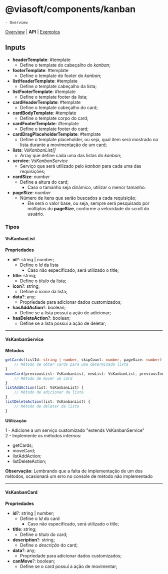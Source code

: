 # **@viasoft/components/kanban**
    - Overview

[Overview](./index) | **API** | [Exemplos](./samples) 

## Inputs

- **headerTemplate**: #template
    - Define o template do cabeçalho do *kanban*;
- **footerTemplate**: #template
    - Define o template do footer do *kanban*;
- **listHeaderTemplate**: #template
    - Define o template cabeçalho da lista;
- **listFooterTemplate**: #template
    - Define o template footer da lista;
- **cardHeaderTemplate**: #template
    - Define o template cabeçalho do card;
- **cardBodyTemplate**: #template
    - Define o template corpo do card;
- **cardFooterTemplate**: #template
    - Define o template footer do card;
- **cardDragPlaceholderTemplate**: #template
    - Define o template placeholder, ou seja, qual item será mostrado na lista durante a movimentação de um card;
- **lists**: *VsKanbanList[]*
    - Array que define cada uma das listas do *kanban*;
- **service**: *VsKanbanService*
    - Serviço que será utilizado pelo *kanban* para cada uma das requisições;
- **cardSize**: *number*
    - Define a altura do card;
        - Caso o tamanho seja dinâmico, utilizar o menor tamanho.
- **pageSize**: *number*
    - Número de itens que serão buscados a cada requisição;
        - Ele será o valor base, ou seja, sempre será pesquisado por múltiplos do **pageSize**, conforme a velocidade do scroll do usuário.



### Tipos 

#### VsKanbanList
**Propriedades**
- **id**?: string | number;
    - Define o *Id* da lista
        - Caso não especificado, será utilizado o title;
- **title**: string;
    - Define o *título* da lista;
- **icon**?: string;
    - Define o *ícone* da lista;
- **data**?: any;
    - Propriedade para adicionar dados customizados;
- **hasAddAction**?: boolean;
    - Define se a lista possuí a ação de adicionar;
- **hasDeleteAction**?: boolean;
    - Define se a lista possuí a ação de deletar;

-----

#### VsKanbanService
**Métodos**
```typescript
getCards(listId: string | number, skipCount: number, pageSize: number): Observable<any> {
    // Método de obter cards para uma determinada lista
}
moveCard(previousList: VsKanbanList, newList: VsKanbanList, previousIndex: number, currentIndex: number, card: VsKanbanCard): Observable<boolean> {
    // Método de mover um card
}
listAddAction(list: VsKanbanList) {
    // Método de adicionar da lista
}
listDeleteAction(list: VsKanbanList) {
    // Método de deletar da lista
}
```

**Utilização**

1 - Adicione a um serviço customizado "extends VsKanbanService"\
2 - Implemente os métodos internos:
- getCards;
- moveCard;
- listAddAction;
- listDeleteAction;

**Observação**: Lembrando que a falta de implementação de um dos métodos, ocasionará um erro no console de método não implementado

-----

#### VsKanbanCard
**Propriedades**
- **id**?: string | number;
    - Define o *Id* do card
        - Caso não especificado, será utilizado o title;
- **title**: string;
    - Define o *título* do card;
- **description**?: string;
    - Define o *descrição* do card;
- **data**?: any;
    - Propriedade para adicionar dados customizados;
- **canMove**?: boolean;
    - Define se o card possuí a ação de movimentar;
